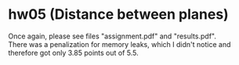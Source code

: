 # hw05 (Distance between planes)

Once again, please see files "assignment.pdf" and "results.pdf".  
There was a penalization for memory leaks, which I didn't notice and therefore
got only 3.85 points out of 5.5.
